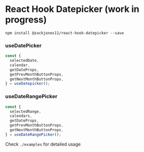 # React Hook Datepicker (work in progress)

```
npm install @zackjones11/react-hook-datepicker --save
```

### useDatePicker

```ts
const {
  selectedDate,
  calendar,
  getDateProps,
  getPrevMonthButtonProps,
  getNextMonthButtonProps,
} = useDatepicker();
```

### useDateRangePicker

```ts
const {
  selectedRange,
  calendars,
  getDateProps,
  getPrevMonthButtonProps,
  getNextMonthButtonProps,
} = useDateRangePicker();
```

Check `./examples` for detailed usage